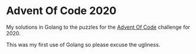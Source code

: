 # Advent Of Code 2020

My solutions in Golang to the puzzles for the [Advent Of Code](https://adventofcode.com/) challenge for 2020.

This was my first use of Golang so please excuse the ugliness. 
